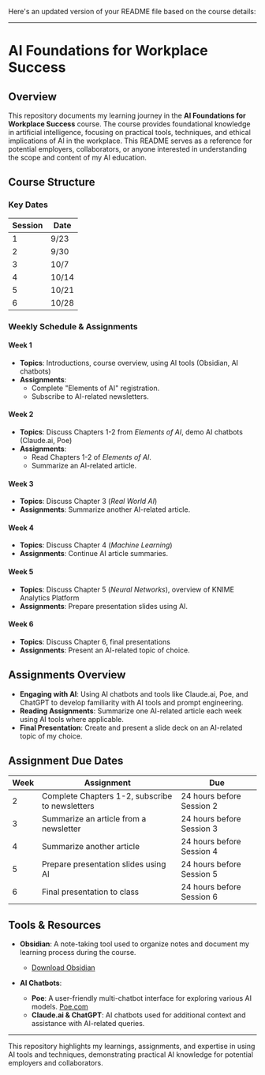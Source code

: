 Here's an updated version of your README file based on the course details:

---

# AI Foundations for Workplace Success

## Overview

This repository documents my learning journey in the **AI Foundations for Workplace Success** course. The course provides foundational knowledge in artificial intelligence, focusing on practical tools, techniques, and ethical implications of AI in the workplace. This README serves as a reference for potential employers, collaborators, or anyone interested in understanding the scope and content of my AI education.

## Course Structure

### Key Dates

| Session | Date   |
|---------|--------|
| 1       | 9/23   |
| 2       | 9/30   |
| 3       | 10/7   |
| 4       | 10/14  |
| 5       | 10/21  |
| 6       | 10/28  |

### Weekly Schedule & Assignments

#### Week 1
- **Topics**: Introductions, course overview, using AI tools (Obsidian, AI chatbots)
- **Assignments**:
  - Complete "Elements of AI" registration.
  - Subscribe to AI-related newsletters.

#### Week 2
- **Topics**: Discuss Chapters 1-2 from *Elements of AI*, demo AI chatbots (Claude.ai, Poe)
- **Assignments**:
  - Read Chapters 1-2 of *Elements of AI*.
  - Summarize an AI-related article.

#### Week 3
- **Topics**: Discuss Chapter 3 (*Real World AI*)
- **Assignments**: Summarize another AI-related article.

#### Week 4
- **Topics**: Discuss Chapter 4 (*Machine Learning*)
- **Assignments**: Continue AI article summaries.

#### Week 5
- **Topics**: Discuss Chapter 5 (*Neural Networks*), overview of KNIME Analytics Platform
- **Assignments**: Prepare presentation slides using AI.

#### Week 6
- **Topics**: Discuss Chapter 6, final presentations
- **Assignments**: Present an AI-related topic of choice.

## Assignments Overview

- **Engaging with AI**: Using AI chatbots and tools like Claude.ai, Poe, and ChatGPT to develop familiarity with AI tools and prompt engineering.
- **Reading Assignments**: Summarize one AI-related article each week using AI tools where applicable.
- **Final Presentation**: Create and present a slide deck on an AI-related topic of my choice.

## Assignment Due Dates

| Week | Assignment                                        | Due                             |
|------|---------------------------------------------------|---------------------------------|
| 2    | Complete Chapters 1-2, subscribe to newsletters   | 24 hours before Session 2       |
| 3    | Summarize an article from a newsletter            | 24 hours before Session 3       |
| 4    | Summarize another article                         | 24 hours before Session 4       |
| 5    | Prepare presentation slides using AI              | 24 hours before Session 5       |
| 6    | Final presentation to class                       | 24 hours before Session 6       |

## Tools & Resources

- **Obsidian**: A note-taking tool used to organize notes and document my learning process during the course.
  - [Download Obsidian](https://obsidian.md/)
  
- **AI Chatbots**:
  - **Poe**: A user-friendly multi-chatbot interface for exploring various AI models. [Poe.com](https://poe.com)
  - **Claude.ai & ChatGPT**: AI chatbots used for additional context and assistance with AI-related queries.

---

This repository highlights my learnings, assignments, and expertise in using AI tools and techniques, demonstrating practical AI knowledge for potential employers and collaborators.
